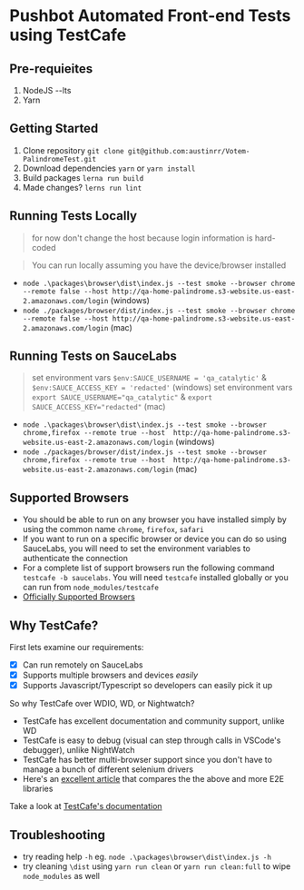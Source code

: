 # Pushbot Automated Front-end Tests using TestCafe

## Pre-requieites
1. NodeJS --lts
2. Yarn

## Getting Started
1. Clone repository `git clone git@github.com:austinrr/Votem-PalindromeTest.git`
2. Download dependencies `yarn` or `yarn install`
3. Build packages `lerna run build`
4. Made changes? `lerns run lint`

## Running Tests Locally
> for now don't change the host because login information is hard-coded

> You can run locally assuming you have the device/browser installed
* `node .\packages\browser\dist\index.js --test smoke --browser chrome --remote false --host http://qa-home-palindrome.s3-website.us-east-2.amazonaws.com/login` (windows)
* `node ./packages/browser/dist/index.js --test smoke --browser chrome --remote false --host http://qa-home-palindrome.s3-website.us-east-2.amazonaws.com/login` (mac)

## Running Tests on SauceLabs
> set environment vars `$env:SAUCE_USERNAME = 'qa_catalytic'` & `$env:SAUCE_ACCESS_KEY = 'redacted'` (windows)
> set environment vars `export SAUCE_USERNAME="qa_catalytic"` & `export SAUCE_ACCESS_KEY="redacted"` (mac)
* `node .\packages\browser\dist\index.js --test smoke --browser chrome,firefox --remote true --host  http://qa-home-palindrome.s3-website.us-east-2.amazonaws.com/login` (windows)
* `node ./packages/browser/dist/index.js --test smoke --browser chrome,firefox --remote true --host  http://qa-home-palindrome.s3-website.us-east-2.amazonaws.com/login` (mac)

## Supported Browsers
* You should be able to run on any browser you have installed simply by using the common name `chrome`, `firefox`, `safari`
* If you want to run on a specific browser or device you can do so using SauceLabs, you will need to set the environment variables to authenticate the connection
* For a complete list of support browsers run the following command `testcafe -b saucelabs`. You will need `testcafe` installed globally or you can run from `node_modules/testcafe`
* [Officially Supported Browsers](http://devexpress.github.io/testcafe/documentation/using-testcafe/common-concepts/browsers/browser-support.html#officially-supported-browsers)

## Why TestCafe?
First lets examine our requirements:
- [x] Can run remotely on SauceLabs
- [x] Supports multiple browsers and devices *easily*
- [x] Supports Javascript/Typescript so developers can easily pick it up

So why TestCafe over WDIO, WD, or Nightwatch?
* TestCafe has excellent documentation and community support, unlike WD
* TestCafe is easy to debug (visual can step through calls in VSCode's debugger), unlike NightWatch
* TestCafe has better multi-browser support since you don't have to manage a bunch of different selenium drivers
* Here's an [excellent article](http://mo.github.io/2017/07/20/javascript-e2e-integration-testing.html) that compares the the above and more E2E libraries

Take a look at [TestCafe's documentation](http://devexpress.github.io/testcafe/documentation/getting-started/)

## Troubleshooting
* try reading help `-h` eg. `node .\packages\browser\dist\index.js -h`
* try cleaning `\dist` using `yarn run clean` or `yarn run clean:full` to wipe `node_modules` as well